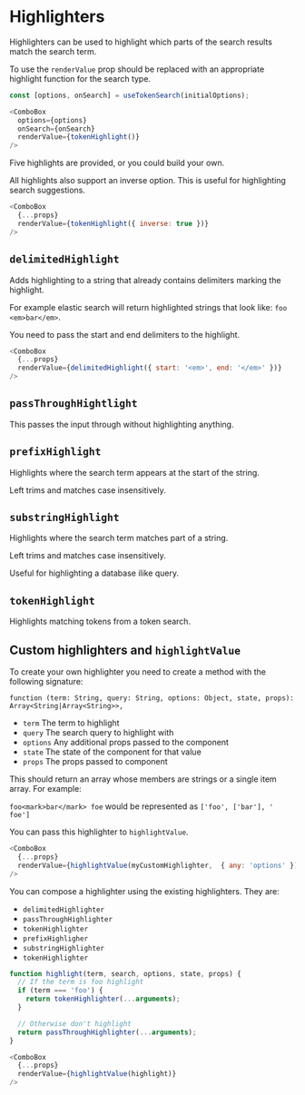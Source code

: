 # Highlighters

Highlighters can be used to highlight which parts of the search results match the search term.

To use the `renderValue` prop should be replaced with an appropriate highlight function for the search type.

```js
const [options, onSearch] = useTokenSearch(initialOptions);

<ComboBox
  options={options}
  onSearch={onSearch}
  renderValue={tokenHighlight()}
/>
```

Five highlights are provided, or you could build your own.

All highlights also support an inverse option.  This is useful for highlighting search suggestions.

```js
<ComboBox
  {...props}
  renderValue={tokenHighlight({ inverse: true })}
/>
```

## `delimitedHighlight`

Adds highlighting to a string that already contains delimiters marking the highlight.

For example elastic search will return highlighted strings that look like:
`foo <em>bar</em>`.

You need to pass the start and end delimiters to the highlight.

```js
<ComboBox
  {...props}
  renderValue={delimitedHighlight({ start: '<em>', end: '</em>' })}
/>
```

## `passThroughHightlight`

This passes the input through without highlighting anything.

## `prefixHighlight`

Highlights where the search term appears at the start of the string.

Left trims and matches case insensitively.

## `substringHighlight`

Highlights where the search term matches part of a string.

Left trims and matches case insensitively.

Useful for highlighting a database ilike query.

## `tokenHighlight`

Highlights matching tokens from a token search.

## Custom highlighters and `highlightValue`

To create your own highlighter you need to create a method with the following signature:

`function (term: String, query: String, options: Object, state, props): Array<String|Array<String>>,`

- `term` The term to highlight
- `query` The search query to highlight with
- `options` Any additional props passed to the component
- `state` The state of the component for that value
- `props` The props passed to component

This should return an array whose members are strings or a single item array.  For example:

`foo<mark>bar</mark> foe` would be represented as `['foo', ['bar'], ' foe']`

You can pass this highlighter to `highlightValue`.

```javascript
<ComboBox
  {...props}
  renderValue={highlightValue(myCustomHighlighter,  { any: 'options' })}
/>
```

You can compose a highlighter using the existing highlighters.  They are:

- `delimitedHighlighter`
- `passThroughHighlighter`
- `tokenHighlighter`
- `prefixHighligher`
- `substringHighlighter`
- `tokenHighlighter`

```javascript
function highlight(term, search, options, state, props) {
  // If the term is foo highlight
  if (term === 'foo') {
    return tokenHighlighter(...arguments);
  }

  // Otherwise don't highlight
  return passThroughHighlighter(...arguments);
}

<ComboBox
  {...props}
  renderValue={highlightValue(highlight)}
/>
```
